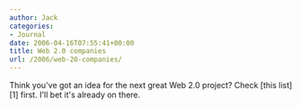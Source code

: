 ```yaml
---
author: Jack
categories:
- Journal
date: 2006-04-16T07:55:41+00:00
title: Web 2.0 companies
url: /2006/web-20-companies/
---
```


Think you've got an idea for the next great Web 2.0 project? Check \[this list\]\[1\] first. I'll bet it's already on there. 

[1]: [http://baris.typepad.com/venture\_capitalist/2006/03/web\_20_companie.html][1]

 [1]: http://baris.typepad.com/venture_capitalist/2006/03/web_20_companie.html
